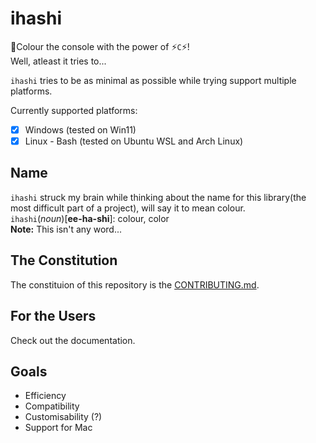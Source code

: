 # ihashi
:rainbow:Colour the console with the power of :zap:`C`:zap:!  
Well, atleast it tries to...

`ihashi` tries to be as minimal as possible while trying support multiple platforms.  


Currently supported platforms:  
 - [x] Windows (tested on Win11)
 - [x] Linux - Bash (tested on Ubuntu WSL and Arch Linux)

## Name
`ihashi` struck my brain while thinking about the name for this library(the most difficult part of a project), will say it to mean colour.  
`ihashi`(*noun*)[**ee-ha-shi**]: colour, color  
**Note:** This isn't any word...

## The Constitution
The constituion of this repository is the [CONTRIBUTING.md](./CONTRIBUTING.md).

## For the Users
Check out the documentation.

## Goals
 * Efficiency
 * Compatibility
 * Customisability (?)
 * Support for Mac

